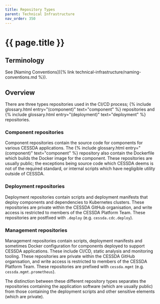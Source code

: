 ```yaml
---
title: Repository Types
parent: Technical Infrastructure
nav_order: 350
---
```


# {{ page.title }}

## Terminology

See [Naming Conventions]({% link technical-infrastructure/naming-conventions.md %}).

## Overview

There are three types repositories used in the CI/CD process; {% include glossary.html entry="(component)" text="component" %} repositories and {% include glossary.html entry="(deployment)" text="deployment" %} repositories.

### Component repositories

Component repositories contain the source code for components for various CESSDA applications. The {% include glossary.html entry="(component)" text="component" %} repository also contain the Dockerfile which builds the Docker image for the component. These repositories are usually public; the exceptions being source code which CESSDA deems is not of the required standard, or internal scripts which have negligible utility outside of CESSDA.

### Deployment repositories

Deployment repositories contain scripts and deployment manifests that deploy components and dependencies to Kubernetes clusters. These repositories are private within the CESSDA GitHub organisation, and write access is restricted to members of the CESSDA Platform Team. These repositories are postfixed with `.deploy` (e.g. `cessda.cdc.deploy`).

### Management repositories

Management repositories contain scripts, deployment manifests and sometimes Docker configuration for components deployed to support CESSDA applications. These include CI/CD, static analysis and monitoring tooling. These repositories are private within the CESSDA GitHub organisation, and write access is restricted to members of the CESSDA Platform Team. These repositories are prefixed with `cessda.mgmt` (e.g. `cessda.mgmt.prometheus`).

The distinction between these different repository types separates the repositories containing the application software (which are usually public) from those containing the deployment scripts and other sensitive elements (which are private).
